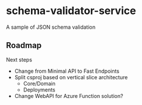 # schema-validator-service
A sample of JSON schema validation

## Roadmap

Next steps

- Change from Minimal API to Fast Endpoints
- Split csproj based on vertical slice architecture
  - Core/Domain
  - Deployments
- Change WebAPI for Azure Function solution?
